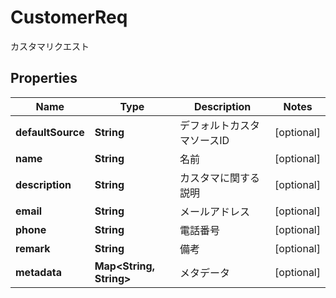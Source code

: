 

# CustomerReq

カスタマリクエスト
## Properties

Name | Type | Description | Notes
------------ | ------------- | ------------- | -------------
**defaultSource** | **String** | デフォルトカスタマソースID |  [optional]
**name** | **String** | 名前 |  [optional]
**description** | **String** | カスタマに関する説明 |  [optional]
**email** | **String** | メールアドレス |  [optional]
**phone** | **String** | 電話番号 |  [optional]
**remark** | **String** | 備考 |  [optional]
**metadata** | **Map&lt;String, String&gt;** | メタデータ |  [optional]



